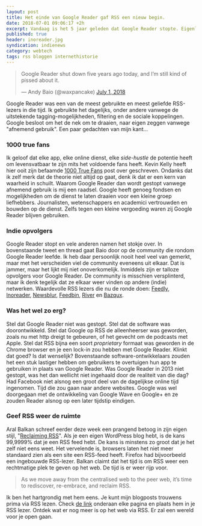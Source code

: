 ```yaml
---
layout: post
title: Het einde van Google Reader gaf RSS een nieuw begin.
date: 2018-07-01 09:06:17 +2h
excerpt: Vandaag is het 5 jaar geleden dat Google Reader stopte. Eigenlijk was dat niet zo erg.
published: true
header: inoreader.jpg
syndication: indienews
category: webtech
tags: rss bloggen internethistorie
---
```

<blockquote class="twitter-tweet" data-lang="en"><p lang="en" dir="ltr">Google Reader shut down five years ago today, and I’m still kind of pissed about it.</p>&mdash; Andy Baio (@waxpancake) <a href="https://twitter.com/waxpancake/status/1013481242413551617?ref_src=twsrc%5Etfw">July 1, 2018</a></blockquote>
<script async src="https://platform.twitter.com/widgets.js" charset="utf-8"></script>

Google Reader was een van de meest gebruikte en meest geliefde RSS-lezers in die tijd. Ik gebruikte het dagelijks, onder andere vanwege de uitstekende tagging-mogelijkheden, filtering en de sociale koppelingen. Google besloot om het de nek om te draaien, naar eigen zeggen vanwege "afnemend gebruik". Een paar gedachten van mijn kant...

### 1000 true fans
Ik geloof dat elke app, elke online dienst, elke _side-hustle_ de potentie heeft om levensvatbaar te zijn mits het voldoende fans heeft. Kevin Kelly heeft hier ooit zijn befaamde [1000 True Fans](http://kk.org/thetechnium/1000-true-fans/) post over geschreven. Ondanks dat ik zelf merk dat de theorie niet altijd op gaat, denk ik dat er een kern van waarheid in schuilt. Waarom Google Reader dan wordt gestopt vanwege afnemend gebruik is mij een raadsel. Google heeft genoeg fondsen en mogelijkheden om de dienst te laten draaien voor een kleine groep liefhebbers. Journalisten, wetenschappers en academici vertrouwden en bouwden op de dienst. Zelfs tegen een kleine vergoeding waren zij Google Reader blijven gebruiken. 

### Indie opvolgers
Google Reader stopt en vele anderen namen het stokje over. In bovenstaande tweet en thread gaat Baio door op de community die rondom Google Reader leefde. Ik heb daar persoonlijk nooit heel veel van gemerkt, maar met het verscheiden viel de community eveneens uit elkaar. Dat is jammer, maar het lijkt mij niet onoverkomelijk. Inmiddels zijn er talloze opvolgers voor Google Reader. De community is misschien versplinterd, maar ik denk tegelijk dat ze elkaar weer vinden op andere (indie) netwerken. Waardevolle RSS lezers die nu de ronde doen: [Feedly](https://feedly.com), [Inoreader](https://www.inoreader.com/), [Newsblur](https://www.newsblur.com/), [Feedbin](https://feedbin.com/), [River](https://github.com/scripting/river5) en [Bazqux](https://bazqux.com/).

### Was het wel zo erg?
Stel dat Google Reader niet was gestopt. Stel dat de software was doorontwikkeld. Stel dat Google op RSS de alleenheerser was geworden, zoals nu met http dreigt te gebeuren, of het gevecht om de podcasts met Apple. Stel dat RSS bijna een soort _proprietary_ formaat was geworden in de Chrome browser en je een lock-in zou hebben met Google Reader. Klinkt dat goed? Is dat wenselijk? Bovenstaande software-ontwikkelaars zouden het een stuk lastiger hebben om gebruikers te overtuigen hun app te gebruiken in plaats van Google Reader. 
Was Google Reader in 2013 niet gestopt, was het dan wellicht niet ingehaald door de realiteit van die dag? Had Facebook niet alsnog een groot deel van de dagelijkse online tijd ingenomen. Tijd die zou gaan naar andere websites. Google was wel doorgegaan met de ontwikkeling van Google Wave en Google+ en ze zouden Reader alsnog op een later tijdstip eindigen. 

### Geef RSS weer de ruimte
Aral Balkan schreef eerder deze week een prangend betoog in zijn eigen stijl, "[Reclaiming RSS](https://ar.al/2018/06/29/reclaiming-rss/)". Als je een eigen WordPress blog hebt, is de kans 99,9999% dat je een RSS feed hebt. De kans is minstens zo groot dat je het zelf niet eens weet. Het vervelende is, browsers laten het niet meer standaard zien als een site een RSS-feed heeft. Firefox had bijvoorbeeld een ingebouwde RSS-lezer. Balkan claimt dat het tijd is om RSS weer een rechtmatige plek te geven op het web. De tijd is er weer rijp voor. 
> As we move away from the centralised web to the peer web, it’s time to rediscover, re-embrace, and reclaim RSS.

Ik ben het hartgrondig met hem eens. Je kunt mijn blogposts trouwens prima via RSS lezen. Check [de link](/feed.xml) onderaan elke pagina en plaats hem in je RSS lezer. Ontdek wat er nog meer is op het web via RSS. Er zal een wereld voor je open gaan. 